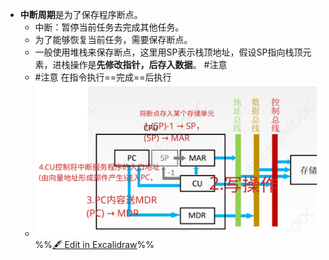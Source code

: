 - **中断周期**是为了保存程序断点。
	- 中断：暂停当前任务去完成其他任务。
	- 为了能够恢复当前任务，需要保存断点。
	- 一般使用堆栈来保存断点，这里用SP表示栈顶地址，假设SP指向栈顶元素，进栈操作是**先修改指针，后存入数据**。 #注意 
	- #注意 在指令执行==完成==后执行
	- ![](attachments/%E6%8C%87%E4%BB%A4%E6%89%A7%E8%A1%8C%E8%BF%87%E7%A8%8B%202022-09-16%2021.31.18.excalidraw.svg)%%[🖋 Edit in Excalidraw](attachments/%E6%8C%87%E4%BB%A4%E6%89%A7%E8%A1%8C%E8%BF%87%E7%A8%8B%202022-09-16%2021.31.18.excalidraw.md)%%
